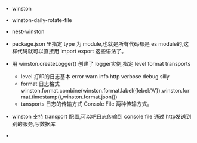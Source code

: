 * winston
* winston-daily-rotate-file
* nest-winston
* package.json 里指定 type 为 module,也就是所有代码都是 es module的,这样代码就可以直接用 import export 这些语法了。
* 用 winston.createLogger() 创建了 logger实例,指定 level format transports
    - level 打印的日志基本  error  warn info http verbose debug silly
    - format 日志格式   winston.format.combine(winston.format.label({lebel:'A'}),winston.format.timestamp(),winston.format.json())
    - tansports 日志的传输方式  Console File 两种传输方式。


* winston 支持 transport 配置,可以吧日志传输到 console file 通过 http发送到别的服务,写数据库

* 